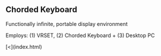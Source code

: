 <article>

# Chorded Keyboard
Functionally infinite, portable display environment 

Employs: (1) VRSET, (2) Chorded Keyboard + (3) Desktop PC

</article>
<nav>
[<](index.html)
</nav>